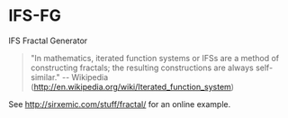 IFS-FG
======

IFS Fractal Generator

> "In mathematics, iterated function systems or IFSs are a method of constructing fractals; the resulting constructions are always self-similar."
> -- Wikipedia (http://en.wikipedia.org/wiki/Iterated_function_system)

See http://sirxemic.com/stuff/fractal/ for an online example.
